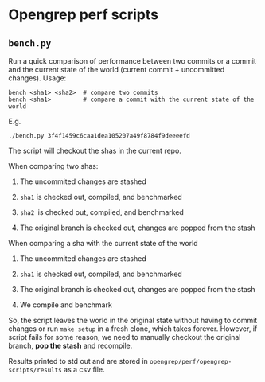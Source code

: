 # Opengrep perf scripts

## `bench.py`

Run a quick comparison of performance between two commits or a commit and the current state of the world (current commit + uncommitted changes). Usage:

```
bench <sha1> <sha2>  # compare two commits
bench <sha1>         # compare a commit with the current state of the world
```

E.g.

```
./bench.py 3f4f1459c6caa1dea105207a49f8784f9deeeefd 
```

The script will checkout the shas in the current repo.

When comparing two shas:

1. The uncommited changes are stashed

2. `sha1` is checked out, compiled, and benchmarked

3. `sha2 `is checked out, compiled, and benchmarked

4. The original branch is checked out, changes are popped from the stash

When comparing a sha with the current state of the world

1. The uncommited changes are stashed

2. `sha1` is checked out, compiled, and benchmarked

3. The original branch is checked out, changes are popped from the stash

4. We compile and benchmark

So, the script leaves the world in the original state without having to commit changes or run `make setup` in a fresh clone, which takes forever. However, if script fails for some reason, we need to manually checkout the original branch, **pop the stash** and recompile.

Results printed to std out and are stored in `opengrep/perf/opengrep-scripts/results` as a csv file.
